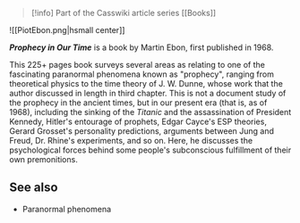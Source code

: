 > [!info] Part of the Casswiki article series [[Books]]

![[PiotEbon.png|hsmall center]]


_**Prophecy in Our Time**_ is a book by Martin Ebon, first published in 1968.

This 225+ pages book surveys several areas as relating to one of the fascinating paranormal phenomena known as "prophecy", ranging from theoretical physics to the time theory of J. W. Dunne, whose work that the author discussed in length in third chapter. This is not a document study of the prophecy in the ancient times, but in our present era (that is, as of 1968), including the sinking of the _Titanic_ and the assassination of President Kennedy, Hitler's entourage of prophets, Edgar Cayce's ESP theories, Gerard Grosset's personality predictions, arguments between Jung and Freud, Dr. Rhine's experiments, and so on. Here, he discusses the psychological forces behind some people's subconscious fulfillment of their own premonitions.

See also
--------

*   Paranormal phenomena